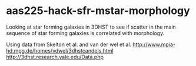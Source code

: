 # aas225-hack-sfr-mstar-morphology
Looking at star forming galaxies in 3DHST to see if scatter in the main sequence of star 
forming galaxies is correlated with morphology.

Using data from Skelton et al. and van der wel et al. 
http://www.mpia-hd.mpg.de/homes/vdwel/3dhstcandels.html
http://3dhst.research.yale.edu/Data.php
